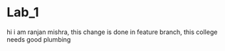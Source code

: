 # Lab_1
hi i am ranjan mishra, this change is done in feature branch, 
this college needs good plumbing 
